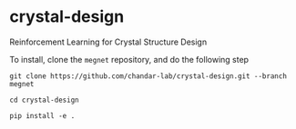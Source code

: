 # crystal-design
Reinforcement Learning for Crystal Structure Design

To install, clone the `megnet` repository, and do the following step

`git clone https://github.com/chandar-lab/crystal-design.git --branch megnet`

`cd crystal-design`

`pip install -e .`

